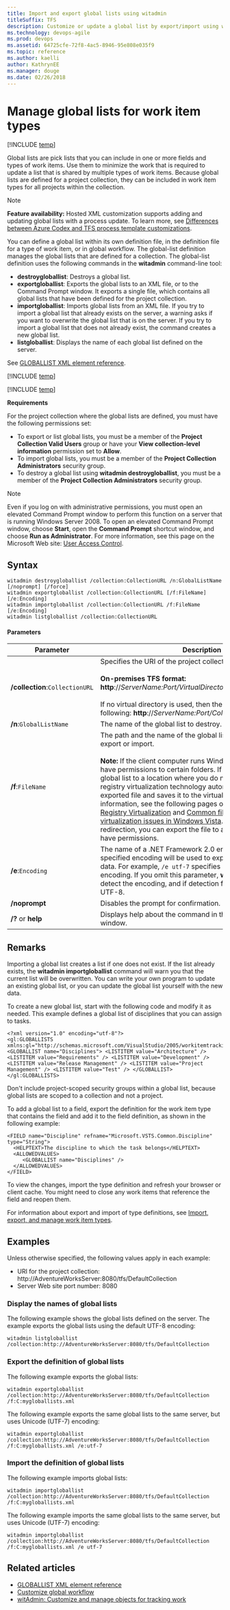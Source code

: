 ```yaml
--- 
title: Import and export global lists using witadmin
titleSuffix: TFS  
description: Customize or update a global list by export/import using witadmin for Team Foundation Server 
ms.technology: devops-agile
ms.prod: devops
ms.assetid: 64725cfe-72f8-4ac5-8946-95e808e035f9
ms.topic: reference
ms.author: kaelliauthor: KathrynEE
ms.manager: douge
ms.date: 02/26/2018
---
```


# Manage global lists for work item types


[!INCLUDE [temp](../../../_shared/customization-witadmin-plus-version-header.md)]

Global lists are pick lists that you can include in one or more fields and types of work items. Use them to minimize the work that is required to update a list that is shared by multiple types of work items. Because global lists are defined for a project collection, they can be included in work item types for all projects within the collection.  
  
> [!NOTE]    
>**Feature availability:**&#160;Hosted XML customization supports adding and updating global lists with a process update. To learn more, see [Differences between Azure Codex and TFS process template customizations](../../import-process/differences.md).   

You can define a global list within its own definition file, in the definition file for a type of work item, or in global workflow. The global-list definition manages the global lists that are defined for a collection. The global-list definition uses the following commands in the **witadmin** command-line tool:    
-   **destroygloballist**:  Destroys a global list.    
-   **exportgloballist**:  Exports the global lists to an XML file, or to the Command Prompt window. It exports a single file, which contains all global lists that have been defined for the project collection. 
-   **importgloballist**:  Imports global lists from an XML file. If you try to import a global list that already exists on the server, a warning asks if you want to overwrite the global list that is on the server. If you try to import a global list that does not already exist, the command creates a new global list.    
-   **listgloballist**:  Displays the name of each global list defined on the server.  
  
 See [GLOBALLIST XML element reference](../define-global-lists.md).  
  
[!INCLUDE [temp](../../../_shared/witadmin-run-tool.md)]

[!INCLUDE [temp](../../../_shared/process-editor.md)] 
  
**Requirements**  
  
For the project collection where the global lists are defined, you must have the following permissions set:  
  
-   To export or list global lists, you must be a member of the **Project Collection Valid Users** group or have your **View collection-level information** permission set to **Allow**.    
-   To import global lists, you must be a member of the **Project Collection Administrators** security group.   
-   To destroy a global list using **witadmin destroygloballist**, you must be a member of the **Project Collection Administrators** security group.  
  
> [!NOTE]   
> Even if you log on with administrative permissions, you must open an elevated Command Prompt window to perform this function on a server that is running Windows Server 2008. To open an elevated Command Prompt window, choose **Start**, open the **Command Prompt** shortcut window, and choose **Run as Administrator**. For more information, see this page on the Microsoft Web site: [User Access Control](http://go.microsoft.com/fwlink/?LinkId=111235).  
  
## Syntax  
  
```  
witadmin destroygloballist /collection:CollectionURL /n:GlobalListName [/noprompt] [/force]    
witadmin exportgloballist /collection:CollectionURL [/f:FileName] [/e:Encoding]    
witadmin importgloballist /collection:CollectionURL /f:FileName [/e:Encoding]   
witadmin listgloballist /collection:CollectionURL  
```  
  
#### Parameters  
  
|**Parameter**|**Description**|  
|-------------------|---------------------|  
|**/collection**:`CollectionURL`|Specifies the URI of the project collection. For example:<br /><br /> **On-premises TFS format:  http**://*ServerName:Port/VirtualDirectoryName/CollectionName*<br /><br /> If no virtual directory is used, then the format for the URI is the following: **http**://*ServerName:Port/CollectionName*.|  
|**/n**:`GlobalListName`|The name of the global list to destroy.|  
|**/f**:`FileName`|The path and the name of the global list XML definition file to export or import.<br /><br />**Note:**  If the client computer runs Windows Vista, you might not have permissions to certain folders. If you try to export the global list to a location where you do not have permissions, the registry virtualization technology automatically redirects the exported file and saves it to the virtual store. For more information, see the following pages on the Microsoft Web site: [Registry Virtualization](http://go.microsoft.com/fwlink/?LinkId=92325) and [Common file and registry virtualization issues in Windows Vista](http://go.microsoft.com/fwlink/?LinkId=92323). To avoid this redirection, you can export the file to a location where you have permissions.|  
|**/e**:`Encoding`|The name of a .NET Framework 2.0 encoding format. The specified encoding will be used to export or import the XML data. For example, `/e utf-7` specifies Unicode (UTF-7) encoding. If you omit this parameter, **witadmin** attempts to detect the encoding, and if detection fails, **witadmin** uses UTF-8.|  
|**/noprompt**|Disables the prompt for confirmation.|  
|**/?** or **help**|Displays help about the command in the Command Prompt window.|  
  
## Remarks  
Importing a global list creates a list if one does not exist. If the list already exists, the **witadmin importgloballist** command will warn you that the current list will be overwritten. You can write your own program to update an existing global list, or you can update the global list yourself with the new data.  
  
To create a new global list, start with the following code and modify it as needed. This example defines a global list of disciplines that you can assign to tasks.  
  
```  
<?xml version="1.0" encoding="utf-8"?>  
<gl:GLOBALLISTS xmlns:gl="http://schemas.microsoft.com/VisualStudio/2005/workitemtracking/globallists"> <GLOBALLIST name="Disciplines"> <LISTITEM value="Architecture" /> <LISTITEM value="Requirements" /> <LISTITEM value="Development" /> <LISTITEM value="Release Management" /> <LISTITEM value="Project Management" /> <LISTITEM value="Test" /> </GLOBALLIST></gl:GLOBALLISTS>  
```  
  
 Don't include project-scoped security groups within a global list, because global lists are scoped to a collection and not a project.  
  
 To add a global list to a field, export the definition for the work item type that contains the field and add it to the field definition, as shown in the following example:  
  
```  
<FIELD name="Discipline" refname="Microsoft.VSTS.Common.Discipline" type="String">  
  <HELPTEXT>The discipline to which the task belongs</HELPTEXT>  
  <ALLOWEDVALUES>  
     <GLOBALLIST name="Disciplines" />  
  </ALLOWEDVALUES>  
</FIELD>  
```  
  
 To view the changes, import the type definition and refresh your browser or client cache. You might need to close any work items that reference the field and reopen them.  
  
 For information about export and import of type definitions, see [Import, export, and manage work item types](witadmin-import-export-manage-wits.md).  
  
## Examples  
Unless otherwise specified, the following values apply in each example:  
  
-   URI for the project collection: http://AdventureWorksServer:8080/tfs/DefaultCollection     
-   Server Web site port number: 8080   
  
### Display the names of global lists  
The following example shows the global lists defined on the server. The example exports the global lists using the default UTF-8 encoding:  
  
```  
witadmin listgloballist /collection:http://AdventureWorksServer:8080/tfs/DefaultCollection   
```  
  
### Export the definition of global lists  
The following example exports the global lists:  
  
```  
witadmin exportgloballist /collection:http://AdventureWorksServer:8080/tfs/DefaultCollection /f:C:mygloballists.xml  
```  
  
The following example exports the same global lists to the same server, but uses Unicode (UTF-7) encoding:  
  
```  
witadmin exportgloballist /collection:http://AdventureWorksServer:8080/tfs/DefaultCollection /f:C:mygloballists.xml /e:utf-7  
```  
  
### Import the definition of global lists  
The following example imports global lists:  
  
```  
witadmin importgloballist /collection:http://AdventureWorksServer:8080/tfs/DefaultCollection /f:C:mygloballists.xml   
```  
  
The following example imports the same global lists to the same server, but uses Unicode (UTF-7) encoding:  
  
```  
witadmin importgloballist /collection:http://AdventureWorksServer:8080/tfs/DefaultCollection /f:C:mygloballists.xml /e utf-7  
```  
  
## Related articles 
-  [GLOBALLIST XML element reference](../define-global-lists.md)   
-  [Customize global workflow](../global-workflow-xml-element-reference.md)   
-  [witAdmin: Customize and manage objects for tracking work](witadmin-customize-and-manage-objects-for-tracking-work.md)
